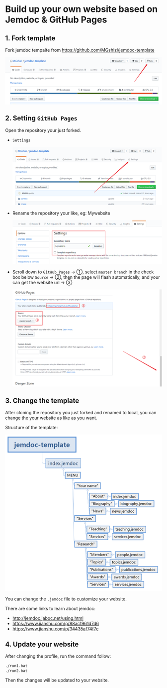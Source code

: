 

# Build up your own website based on Jemdoc & GitHub Pages



## 1. Fork template

Fork jemdoc tempalte from https://github.com/MGshizi/jemdoc-template

![image-20200323150759566](./image/image-20200323150759566.png)

## 2. Setting `GitHub Pages`

Open the repository your just forked.

- `Settings`  

  ![image-20200323145950184](./image/image-20200323145950184.png)

- Rename the repository your like, eg: Mywebsite

  ![image-20200323150318269](./image/image-20200323150318269.png)

- Scroll down to `GitHub Pages` -> ①, select `master branch` in the check box below `Source` -> ②, then the page will flash automatically, and your can get the website url -> ③

  ![image-20200323150526799](./image/image-20200323150526799.png)

## 3. Change the template

After cloning the repository you just forked and renamed to local, you can change the your website as like as you want.

Structure of the template:

![image-20200323155328672](./image/image-20200323155328672.png)

You can change the `.jemdoc` file to customize your website. 

There are some links to learn about jemdoc:

- http://jemdoc.jaboc.net/using.html
- https://www.jianshu.com/p/88ac1961d7d6
- https://www.jianshu.com/p/34435af74f7e

## 4. Update your website

After changing the profile, run the command follow:

```shell
./run1.bat
./run2.bat
```

Then the changes will be updated to your website.

